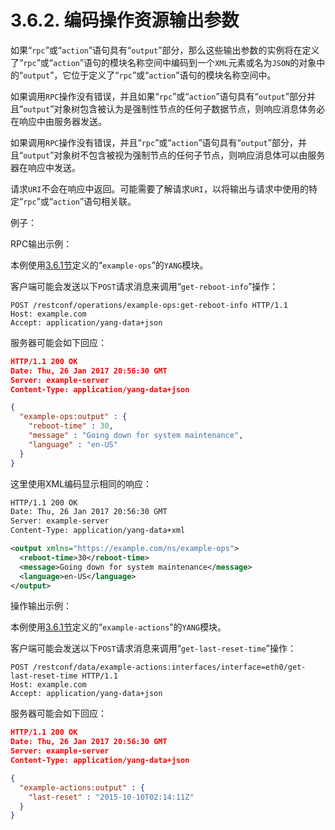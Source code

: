 # 3.6.2. 编码操作资源输出参数

如果“`rpc`”或“`action`”语句具有“`output`”部分，那么这些输出参数的实例将在定义了“`rpc`”或“`action`”语句的模块名称空间中编码到一个`XML`元素或名为`JSON`的对象中的“`output`”，它位于定义了“`rpc`”或“`action`”语句的模块名称空间中。

如果调用`RPC`操作没有错误，并且如果“`rpc`”或“`action`”语句具有“`output`”部分并且“`output`”对象树包含被认为是强制性节点的任何子数据节点，则响应消息体务必在响应中由服务器发送。

如果调用`RPC`操作没有错误，并且“`rpc`”或“`action`”语句具有“`output`”部分，并且“`output`”对象树不包含被视为强制节点的任何子节点，则响应消息体可以由服务器在响应中发送。

请求`URI`不会在响应中返回。可能需要了解请求`URI`，以将输出与请求中使用的特定“`rpc`”或“`action`”语句相关联。


例子：

RPC输出示例：

本例使用[3.6.1节](3.6.1.md)定义的“`example-ops`”的`YANG`模块。

客户端可能会发送以下`POST`请求消息来调用“`get-reboot-info`”操作：

```
POST /restconf/operations/example-ops:get-reboot-info HTTP/1.1
Host: example.com
Accept: application/yang-data+json
```

服务器可能会如下回应：

```JSON
HTTP/1.1 200 OK
Date: Thu, 26 Jan 2017 20:56:30 GMT
Server: example-server
Content-Type: application/yang-data+json

{
  "example-ops:output" : {
    "reboot-time" : 30,
    "message" : "Going down for system maintenance",
    "language" : "en-US"
  }
}
```

这里使用XML编码显示相同的响应：

```XML
HTTP/1.1 200 OK
Date: Thu, 26 Jan 2017 20:56:30 GMT
Server: example-server
Content-Type: application/yang-data+xml

<output xmlns="https://example.com/ns/example-ops">
  <reboot-time>30</reboot-time>
  <message>Going down for system maintenance</message>
  <language>en-US</language>
</output>
```

操作输出示例：

本例使用[3.6.1节](3.6.1.md)定义的“`example-actions`”的`YANG`模块。

客户端可能会发送以下`POST`请求消息来调用“`get-last-reset-time`”操作：

```
POST /restconf/data/example-actions:interfaces/interface=eth0/get-last-reset-time HTTP/1.1
Host: example.com
Accept: application/yang-data+json
```

服务器可能会如下回应：

```JSON
HTTP/1.1 200 OK
Date: Thu, 26 Jan 2017 20:56:30 GMT
Server: example-server
Content-Type: application/yang-data+json

{
  "example-actions:output" : {
    "last-reset" : "2015-10-10T02:14:11Z"
  }
}
```
